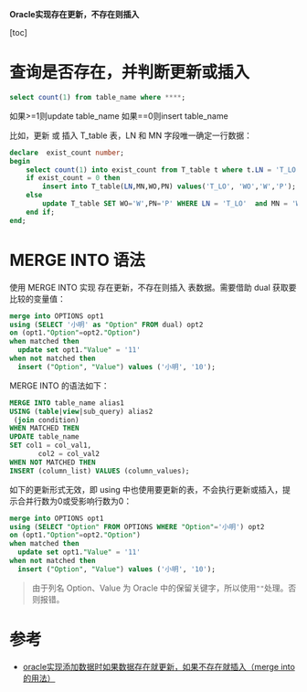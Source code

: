 **Oracle实现存在更新，不存在则插入**

[toc]

# 查询是否存在，并判断更新或插入

```sql
select count(1) from table_name where ****;
```

如果>=1则update table_name
如果==0则insert table_name

比如，更新 或 插入 T_table 表，LN 和 MN 字段唯一确定一行数据：

```sql
declare  exist_count number;
begin
    select count(1) into exist_count from T_table t where t.LN = 'T_LO'  and t.MN = 'WO';
    if exist_count = 0 then
        insert into T_table(LN,MN,WO,PN) values('T_LO', 'WO','W','P');
    else
        update T_table SET WO='W',PN='P' WHERE LN = 'T_LO'  and MN = 'WO';
    end if;
end;
```

# MERGE INTO 语法

使用 MERGE INTO 实现 存在更新，不存在则插入 表数据。需要借助 dual 获取要比较的变量值：

```sql
merge into OPTIONS opt1
using (SELECT '小明' as "Option" FROM dual) opt2
on (opt1."Option"=opt2."Option")
when matched then
  update set opt1."Value" = '11'
when not matched then
  insert ("Option", "Value") values ('小明', '10');
```

MERGE INTO 的语法如下：

```sql
MERGE INTO table_name alias1 
USING (table|view|sub_query) alias2
 (join condition) 
WHEN MATCHED THEN 
UPDATE table_name 
SET col1 = col_val1, 
       col2 = col_val2 
WHEN NOT MATCHED THEN 
INSERT (column_list) VALUES (column_values);
```

如下的更新形式无效，即 using 中也使用要更新的表，不会执行更新或插入，提示合并行数为0或受影响行数为0：

```sql
merge into OPTIONS opt1
using (SELECT "Option" FROM OPTIONS WHERE "Option"='小明') opt2
on (opt1."Option"=opt2."Option")
when matched then
  update set opt1."Value" = '11'
when not matched then
  insert ("Option", "Value") values ('小明', '10');
```

> 由于列名 Option、Value 为 Oracle 中的保留关键字，所以使用`""`处理。否则报错。

# 参考

- [oracle实现添加数据时如果数据存在就更新，如果不存在就插入（merge into 的用法）](https://blog.csdn.net/yang5726685/article/details/92404719)